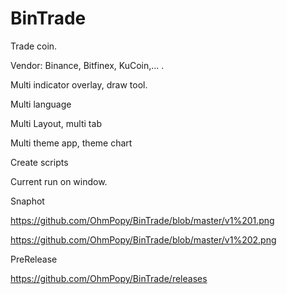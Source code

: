 # BinTrade
Trade coin. 

Vendor: Binance, Bitfinex, KuCoin,... . 

Multi indicator overlay, draw tool.

Multi language

Multi Layout, multi tab

Multi theme app, theme chart

Create scripts

Current run on window.


Snaphot

https://github.com/OhmPopy/BinTrade/blob/master/v1%201.png

https://github.com/OhmPopy/BinTrade/blob/master/v1%202.png


PreRelease

https://github.com/OhmPopy/BinTrade/releases
